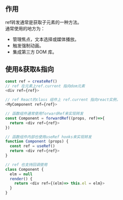 ## 作用
ref转发通常是获取子元素的一种方法。  
通常使用的地方为：
+ 管理焦点，文本选择或媒体播放。
+ 触发强制动画。
+ 集成第三方 DOM 库。
  
## 使用&获取&指向

```typescript
const ref = createRef()
// ref 在元素上ref.current 指向dom元素
<div ref={ref}>

// ref React的class 组件上 ref.current 指向react实例， 
<MyComponent ref={ref}>

// 函数组件通常使用forwardRef来实现转发
const Component = forwardRef((props, ref)=>{
  return <div ref={ref}>
})

// 函数组件内部也使用useRef hooks来实现转发
function Component (props) {
  const ref = useRef()
  return <div ref={ref}>
}

// ref 也支持回调使用
class Component {
  elm = null
  render() {
    return <div ref={(elm)=> this.el = elm}>
  }
}
```


